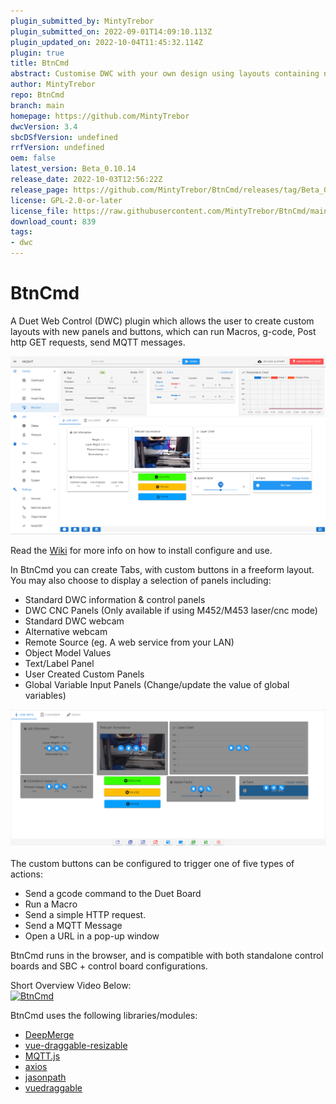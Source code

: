 ```yaml
---
plugin_submitted_by: MintyTrebor
plugin_submitted_on: 2022-09-01T14:09:10.113Z
plugin_updated_on: 2022-10-04T11:45:32.114Z
plugin: true
title: BtnCmd
abstract: Customise DWC with your own design using layouts containing new panels and buttons
author: MintyTrebor
repo: BtnCmd
branch: main
homepage: https://github.com/MintyTrebor
dwcVersion: 3.4
sbcDSfVersion: undefined
rrfVersion: undefined
oem: false
latest_version: Beta_0.10.14
release_date: 2022-10-03T12:56:22Z
release_page: https://github.com/MintyTrebor/BtnCmd/releases/tag/Beta_0.10.14
license: GPL-2.0-or-later
license_file: https://raw.githubusercontent.com/MintyTrebor/BtnCmd/main/LICENSE
download_count: 839
tags:
- dwc
---
```


# BtnCmd
A Duet Web Control (DWC) plugin which allows the user to create custom layouts with new panels and buttons, which can run Macros, g-code, Post http GET requests, send MQTT messages. 

![BtnCmd Main Screen](https://raw.githubusercontent.com/MintyTrebor/BtnCmd/main/wikires/v0.8.13_BtnCmd_MainWindow_1.png)  

Read the [Wiki](https://github.com/MintyTrebor/BtnCmd/wiki) for more info on how to install configure and use.

In BtnCmd you can create Tabs, with custom buttons in a freeform layout. You may also choose to display a selection of panels including:  
* Standard DWC information & control panels  
* DWC CNC Panels (Only available if using M452/M453 laser/cnc mode)  
* Standard DWC webcam
* Alternative webcam
* Remote Source (eg. A web service from your LAN)
* Object Model Values  
* Text/Label Panel  
* User Created Custom Panels  
* Global Variable Input Panels (Change/update the value of global variables)  

![BtnCmd Edit Mode](https://raw.githubusercontent.com/MintyTrebor/BtnCmd/main/wikires/v0.8.13_BtnCmd_MainWindow_EditMode_1.png)  

The custom buttons can be configured to trigger one of five types of actions:  
* Send a gcode command to the Duet Board  
* Run a Macro  
* Send a simple HTTP request.
* Send a MQTT Message  
* Open a URL in a pop-up window  

  
BtnCmd runs in the browser, and is compatible with both standalone control boards and SBC + control board configurations.  
  
Short Overview Video Below:  
[![BtnCmd](http://img.youtube.com/vi/q5bTl3c3n_k/0.jpg)](https://www.youtube.com/watch?v=q5bTl3c3n_k "BtnCmd")  

BtnCmd uses the following libraries/modules:  

 - [DeepMerge](https://www.npmjs.com/package/deepmerge)
 - [vue-draggable-resizable](https://www.npmjs.com/package/vue-draggable-resizable)
 - [MQTT.js](https://www.npmjs.com/package/mqtt)
 - [axios](https://www.npmjs.com/package/axios)
 - [jasonpath](https://www.npmjs.com/package/jsonpath)  
 - [vuedraggable](https://www.npmjs.com/package/vuedraggable)
